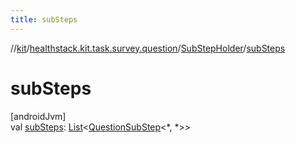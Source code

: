 ```yaml
---
title: subSteps
---
```

//[kit](../../../index.html)/[healthstack.kit.task.survey.question](../index.html)/[SubStepHolder](index.html)/[subSteps](sub-steps.html)



# subSteps



[androidJvm]\
val [subSteps](sub-steps.html): [List](https://kotlinlang.org/api/latest/jvm/stdlib/kotlin.collections/-list/index.html)&lt;[QuestionSubStep](../-question-sub-step/index.html)&lt;*, *&gt;&gt;




